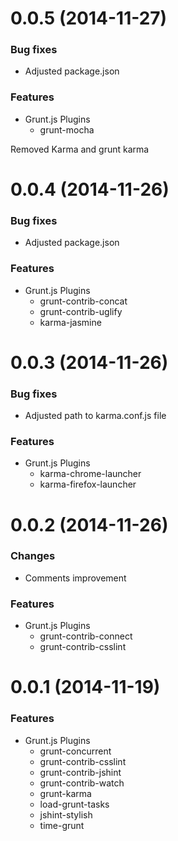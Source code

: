 # 0.0.5 (2014-11-27)

### Bug fixes

* Adjusted package.json

### Features

- Grunt.js Plugins
	- grunt-mocha

Removed Karma and grunt karma
	
# 0.0.4 (2014-11-26)

### Bug fixes

* Adjusted package.json

### Features

- Grunt.js Plugins
	- grunt-contrib-concat
	- grunt-contrib-uglify
	- karma-jasmine
	
# 0.0.3 (2014-11-26)

### Bug fixes

* Adjusted path to karma.conf.js file

### Features

- Grunt.js Plugins
	- karma-chrome-launcher
	- karma-firefox-launcher
	
# 0.0.2 (2014-11-26)

### Changes

* Comments improvement

### Features

- Grunt.js Plugins
	- grunt-contrib-connect
	- grunt-contrib-csslint

# 0.0.1 (2014-11-19)

### Features

- Grunt.js Plugins
	- grunt-concurrent
	- grunt-contrib-csslint
	- grunt-contrib-jshint
	- grunt-contrib-watch
	- grunt-karma
	- load-grunt-tasks
	- jshint-stylish
	- time-grunt